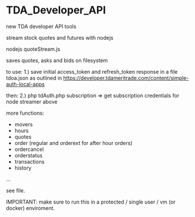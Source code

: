 # TDA_Developer_API
new TDA developer API tools

stream stock quotes and futures with nodejs

nodejs quoteStream.js

saves quotes, asks and bids on filesystem

to use:
1.) save initial access_token and refresh_token response in a file tdoa.json as outlined in
https://developer.tdameritrade.com/content/simple-auth-local-apps

then:
2.) php tdAuth.php subscription => get subscription credentials for node streamer above

more functions:
- movers
- hours
- quotes
- order (regular and orderext for after hour orders)
- ordercancel
- orderstatus
- transactions
- history

...

see file.

IMPORTANT: make sure to run this in a protected / single user / vm (or docker) enviroment.
